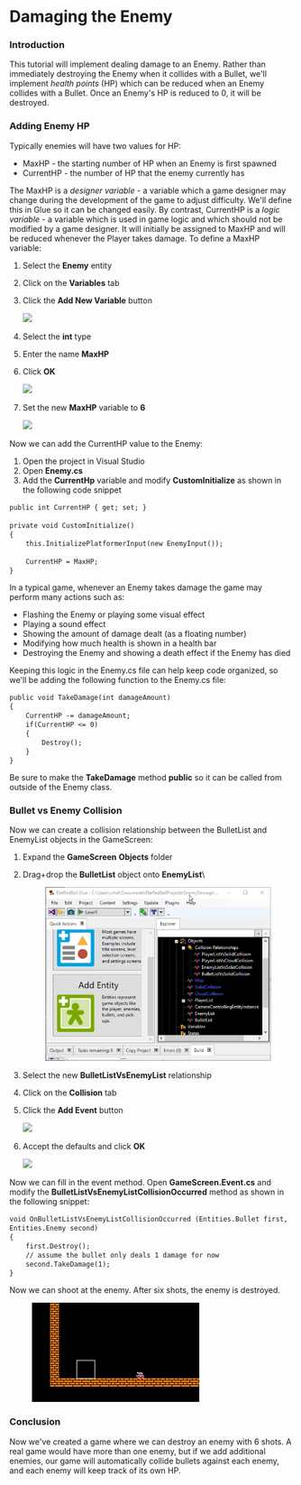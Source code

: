 # Damaging the Enemy

### Introduction

This tutorial will implement dealing damage to an Enemy. Rather than immediately destroying the Enemy when it collides with a Bullet, we'll implement _health points_ (HP) which can be reduced when an Enemy collides with a Bullet. Once an Enemy's HP is reduced to 0, it will be destroyed.

### Adding Enemy HP

Typically enemies will have two values for HP:

* MaxHP - the starting number of HP when an Enemy is first spawned
* CurrentHP - the number of HP that the enemy currently has

The MaxHP is a _designer variable_ - a variable which a game designer may change during the development of the game to adjust difficulty. We'll define this in Glue so it can be changed easily. By contrast, CurrentHP is a _logic variable_ - a variable which is used in game logic and which should not be modified by a game designer. It will initially be assigned to MaxHP and will be reduced whenever the Player takes damage. To define a MaxHP variable:

1. Select the **Enemy** entity
2. Click on the **Variables** tab
3.  Click the **Add New Variable** button

    ![](../../../.gitbook/assets/2021-04-img\_607e404f51080.png)
4. Select the **int** type
5. Enter the name **MaxHP**
6.  Click **OK**

    ![](../../../.gitbook/assets/2021-04-img\_607e40a147c17.png)
7.  Set the new **MaxHP** variable to **6**

    ![](../../../.gitbook/assets/2021-04-img\_607e41aedaa1c.png)

Now we can add the CurrentHP value to the Enemy:

1. Open the project in Visual Studio
2. Open **Enemy.cs**
3. Add the **CurrentHp** variable and modify **CustomInitialize** as shown in the following code snippet

```
public int CurrentHP { get; set; }

private void CustomInitialize()
{
    this.InitializePlatformerInput(new EnemyInput());

    CurrentHP = MaxHP;
}
```

In a typical game, whenever an Enemy takes damage the game may perform many actions such as:

* Flashing the Enemy or playing some visual effect
* Playing a sound effect
* Showing the amount of damage dealt (as a floating number)
* Modifying how much health is shown in a health bar
* Destroying the Enemy and showing a death effect if the Enemy has died

Keeping this logic in the Enemy.cs file can help keep code organized, so we'll be adding the following function to the Enemy.cs file:

```
public void TakeDamage(int damageAmount)
{
    CurrentHP -= damageAmount;
    if(CurrentHP <= 0)
    {
        Destroy();
    }
}
```

Be sure to make the **TakeDamage** method **public** so it can be called from outside of the Enemy class.

### Bullet vs Enemy Collision

Now we can create a collision relationship between the BulletList and EnemyList objects in the GameScreen:

1. Expand the **GameScreen** **Objects** folder
2.  Drag+drop the **BulletList** object onto **EnemyList**\\

    <figure><img src="../../../.gitbook/assets/2021-04-2021_April_19_212102.gif" alt=""><figcaption></figcaption></figure>
3. Select the new **BulletListVsEnemyList** relationship
4. Click on the **Collision** tab
5.  Click the **Add Event** button

    ![](../../../.gitbook/assets/2021-04-img\_607e44a841524.png)
6.  Accept the defaults and click **OK**

    ![](../../../.gitbook/assets/2021-04-img\_607e44d00fcdb.png)

Now we can fill in the event method. Open **GameScreen.Event.cs** and modify the **BulletListVsEnemyListCollisionOccurred** method as shown in the following snippet:

```
void OnBulletListVsEnemyListCollisionOccurred (Entities.Bullet first, Entities.Enemy second)
{
    first.Destroy();
    // assume the bullet only deals 1 damage for now
    second.TakeDamage(1);
}
```

Now we can shoot at the enemy. After six shots, the enemy is destroyed.

<figure><img src="../../../.gitbook/assets/2021-04-2021_April_19_210309.gif" alt=""><figcaption></figcaption></figure>

### Conclusion

Now we've created a game where we can destroy an enemy with 6 shots. A real game would have more than one enemy, but if we add additional enemies, our game will automatically collide bullets against each enemy, and each enemy will keep track of its own HP.
